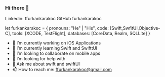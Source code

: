 ### Hi there 👋

Linkedin: ffurkankarakoc GitHub furkankarakoc

let furkankarakoc = {
  pronouns: "He" | "His",
  code: [Swift,SwfitUI,Objective-C],
  tools: [XCODE, TestFlight],
  databases: [CoreData, Realm, SQLLite]
}


- 🔭 I’m currently working on iOS Applications
- 🌱 I’m currently learning Swift and SwifttUI
- 👯 I’m looking to collaborate on mobile apps
- 🤔 I’m looking for help with 
- 💬 Ask me about swift and swiftUI
- 📫 How to reach me: ffurkankarakoc@gmail.com

